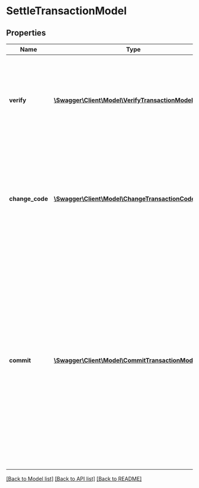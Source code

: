 # SettleTransactionModel

## Properties
Name | Type | Description | Notes
------------ | ------------- | ------------- | -------------
**verify** | [**\Swagger\Client\Model\VerifyTransactionModel**](VerifyTransactionModel.md) | To verify this transaction, you may provide information in this field.                If you leave this field null, the transaction will not be verified. | [optional] 
**change_code** | [**\Swagger\Client\Model\ChangeTransactionCodeModel**](ChangeTransactionCodeModel.md) | To change the code for this transaction, you may provide information in this field.                If you leave this field null, the transaction&#39;s code will not be changed. | [optional] 
**commit** | [**\Swagger\Client\Model\CommitTransactionModel**](CommitTransactionModel.md) | To commit this transaction so that it can be reported on a tax filing, you may provide information in this field.                If you leave this field null, the transaction&#39;s commit status will not be changed.                If you use Avalara&#39;s Managed Returns Service, committing a transaction will allow that transaction to be filed. | [optional] 

[[Back to Model list]](../README.md#documentation-for-models) [[Back to API list]](../README.md#documentation-for-api-endpoints) [[Back to README]](../README.md)


